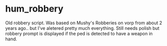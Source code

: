 # hum_robbery
Old robbery script. Was based on Mushy's Robberies on vorp from about 2 years ago.. but I've aletered pretty much everything.
Still needs polish but robbery prompt is displayed if the ped is detected to have a weapon in hand.
